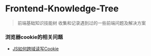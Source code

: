 # Frontend-Knowledge-Tree
> 前端基础知识技能树
> 收集和记录遇到过的一些前端问题及解决方案

### 浏览器cookie的相关问题
*	[JS如何跨域读写Cookie]()